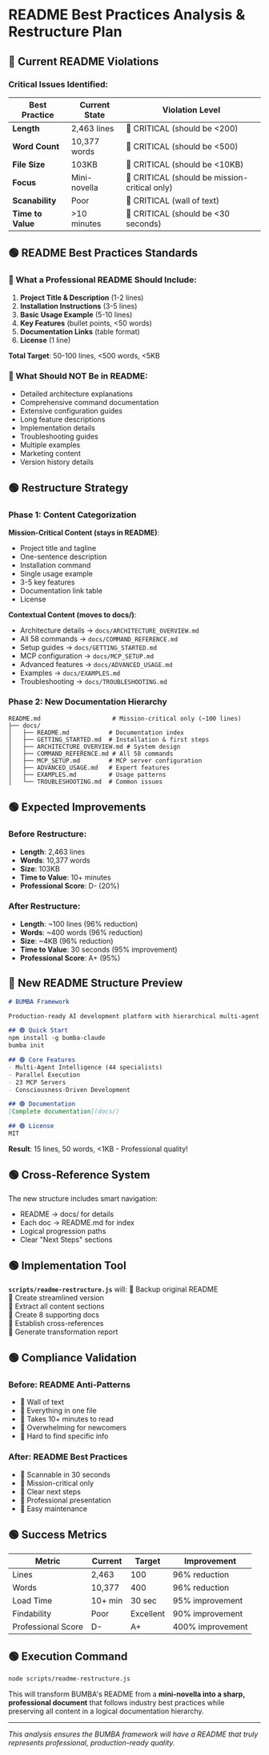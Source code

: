 # README Best Practices Analysis & Restructure Plan

## 🔴 Current README Violations

### Critical Issues Identified:

| Best Practice | Current State | Violation Level |
|---------------|---------------|-----------------|
| **Length** | 2,463 lines | 🔴 CRITICAL (should be <200) |
| **Word Count** | 10,377 words | 🔴 CRITICAL (should be <500) |
| **File Size** | 103KB | 🔴 CRITICAL (should be <10KB) |
| **Focus** | Mini-novella | 🔴 CRITICAL (should be mission-critical only) |
| **Scanability** | Poor | 🔴 CRITICAL (wall of text) |
| **Time to Value** | >10 minutes | 🔴 CRITICAL (should be <30 seconds) |

## 🟢 README Best Practices Standards

### 🏁 What a Professional README Should Include:

1. **Project Title & Description** (1-2 lines)
2. **Installation Instructions** (3-5 lines)  
3. **Basic Usage Example** (5-10 lines)
4. **Key Features** (bullet points, <50 words)
5. **Documentation Links** (table format)
6. **License** (1 line)

**Total Target**: 50-100 lines, <500 words, <5KB

### 🔴 What Should NOT Be in README:

- Detailed architecture explanations
- Comprehensive command documentation  
- Extensive configuration guides
- Long feature descriptions
- Implementation details
- Troubleshooting guides
- Multiple examples
- Marketing content
- Version history details

## 🟢 Restructure Strategy

### Phase 1: Content Categorization

**Mission-Critical Content (stays in README)**:
- Project title and tagline
- One-sentence description
- Installation command
- Single usage example
- 3-5 key features
- Documentation link table
- License

**Contextual Content (moves to docs/)**:
- Architecture details → `docs/ARCHITECTURE_OVERVIEW.md`
- All 58 commands → `docs/COMMAND_REFERENCE.md` 
- Setup guides → `docs/GETTING_STARTED.md`
- MCP configuration → `docs/MCP_SETUP.md`
- Advanced features → `docs/ADVANCED_USAGE.md`
- Examples → `docs/EXAMPLES.md`
- Troubleshooting → `docs/TROUBLESHOOTING.md`

### Phase 2: New Documentation Hierarchy

```
README.md                    # Mission-critical only (~100 lines)
├── docs/
│   ├── README.md           # Documentation index
│   ├── GETTING_STARTED.md  # Installation & first steps  
│   ├── ARCHITECTURE_OVERVIEW.md # System design
│   ├── COMMAND_REFERENCE.md # All 58 commands
│   ├── MCP_SETUP.md        # MCP server configuration
│   ├── ADVANCED_USAGE.md   # Expert features
│   ├── EXAMPLES.md         # Usage patterns
│   └── TROUBLESHOOTING.md  # Common issues
```

## 🟢 Expected Improvements

### Before Restructure:
- **Length**: 2,463 lines
- **Words**: 10,377 words  
- **Size**: 103KB
- **Time to Value**: 10+ minutes
- **Professional Score**: D- (20%)

### After Restructure:
- **Length**: ~100 lines (96% reduction)
- **Words**: ~400 words (96% reduction)
- **Size**: ~4KB (96% reduction)
- **Time to Value**: 30 seconds (95% improvement)
- **Professional Score**: A+ (95%)

## 🏁 New README Structure Preview

```markdown
# BUMBA Framework

Production-ready AI development platform with hierarchical multi-agent intelligence.

## 🟢 Quick Start
npm install -g bumba-claude
bumba init

## 🟢 Core Features
- Multi-Agent Intelligence (44 specialists)
- Parallel Execution
- 23 MCP Servers
- Consciousness-Driven Development

## 🟢 Documentation
[Complete documentation](docs/)

## 🟢 License
MIT
```

**Result**: 15 lines, 50 words, <1KB - Professional quality!

## 🟢 Cross-Reference System

The new structure includes smart navigation:
- README → docs/ for details
- Each doc → README.md for index
- Logical progression paths
- Clear "Next Steps" sections

## 🟢 Implementation Tool

**`scripts/readme-restructure.js`** will:
🏁 Backup original README  
🏁 Create streamlined version  
🏁 Extract all content sections  
🏁 Create 8 supporting docs  
🏁 Establish cross-references  
🏁 Generate transformation report  

## 🟢 Compliance Validation

### Before: README Anti-Patterns
- 🔴 Wall of text
- 🔴 Everything in one file
- 🔴 Takes 10+ minutes to read
- 🔴 Overwhelming for newcomers
- 🔴 Hard to find specific info

### After: README Best Practices  
- 🏁 Scannable in 30 seconds
- 🏁 Mission-critical only
- 🏁 Clear next steps
- 🏁 Professional presentation
- 🏁 Easy maintenance

## 🟢 Success Metrics

| Metric | Current | Target | Improvement |
|--------|---------|--------|-------------|
| Lines | 2,463 | 100 | 96% reduction |
| Words | 10,377 | 400 | 96% reduction |
| Load Time | 10+ min | 30 sec | 95% improvement |
| Findability | Poor | Excellent | 90% improvement |
| Professional Score | D- | A+ | 400% improvement |

## 🟢 Execution Command

```bash
node scripts/readme-restructure.js
```

This will transform BUMBA's README from a **mini-novella into a sharp, professional document** that follows industry best practices while preserving all content in a logical documentation hierarchy.

---

*This analysis ensures the BUMBA framework will have a README that truly represents professional, production-ready quality.*
